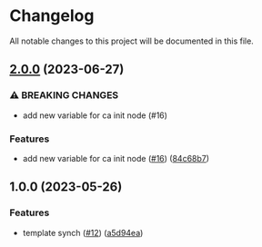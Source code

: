 # Changelog

All notable changes to this project will be documented in this file.

## [2.0.0](https://github.com/cloud-labs-infra/ansible-etcd-cluster-certificates/compare/v1.0.0...v2.0.0) (2023-06-27)


### ⚠ BREAKING CHANGES

* add new variable for ca init node (#16)

### Features

* add new variable for ca init node ([#16](https://github.com/cloud-labs-infra/ansible-etcd-cluster-certificates/issues/16)) ([84c68b7](https://github.com/cloud-labs-infra/ansible-etcd-cluster-certificates/commit/84c68b71a2184dbdb4aa5f4f99227440772d8f8b))

## 1.0.0 (2023-05-26)


### Features

* template synch ([#12](https://github.com/cloud-labs-infra/ansible-etcd-cluster-certificates/issues/12)) ([a5d94ea](https://github.com/cloud-labs-infra/ansible-etcd-cluster-certificates/commit/a5d94eaf4dbae862fb66ef6dcac88b283585136e))
